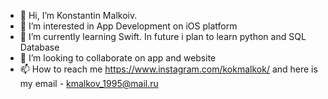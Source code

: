 - 👋 Hi, I’m Konstantin Malkoiv. 
- 👀 I’m interested in App Development on iOS platform
- 🌱 I’m currently learning Swift. In future i plan to learn python and SQL Database
- 💞️ I’m looking to collaborate on app and website
- 📫 How to reach me https://www.instagram.com/kokmalkok/ and here is my email - kmalkov_1995@mail.ru

<!---
kokmalkok/kokmalkok is a ✨ special ✨ repository because its `README.md` (this file) appears on your GitHub profile.
You can click the Preview link to take a look at your changes.
--->
